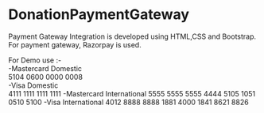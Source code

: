# DonationPaymentGateway
 Payment Gateway Integration is developed using HTML,CSS and Bootstrap. For payment gateway, Razorpay is used. </br>

 For Demo use :-</br>
-Mastercard Domestic</br>
 5104 0600 0000 0008</br>
-Visa Domestic</br>
 4111 1111 1111 1111
-Mastercard International
 5555 5555 5555 4444
 5105 1051 0510 5100
-Visa International
 4012 8888 8888 1881
 4000 1841 8621 8826


